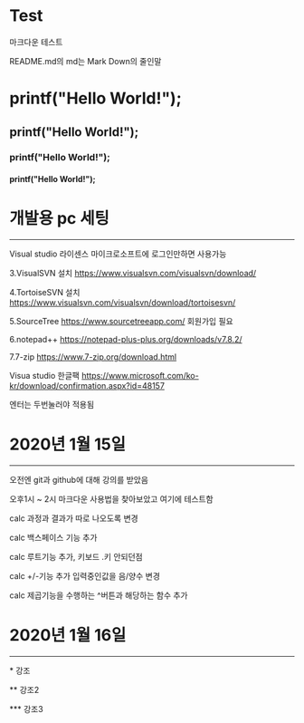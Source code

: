 # Test

마크다운 테스트

README.md의 md는 Mark Down의 줄인말

# printf("Hello World!");


## printf("Hello World!");


### printf("Hello World!");


#### printf("Hello World!");

# 개발용 pc 세팅
-----------------
Visual studio 라이센스
마이크로소프트에 로그인만하면 사용가능

3.VisualSVN 설치
https://www.visualsvn.com/visualsvn/download/

4.TortoiseSVN 설치
https://www.visualsvn.com/visualsvn/download/tortoisesvn/

5.SourceTree
https://www.sourcetreeapp.com/
회원가입 필요

6.notepad++
https://notepad-plus-plus.org/downloads/v7.8.2/

7.7-zip
https://www.7-zip.org/download.html

Visua studio 한글팩
https://www.microsoft.com/ko-kr/download/confirmation.aspx?id=48157

엔터는 두번눌러야 적용됨

# 2020년 1월 15일
--------------
오전엔 git과 github에 대해 강의를 받았음

오후1시 ~ 2시 마크다운 사용법을 찾아보았고 여기에 테스트함

calc 과정과 결과가 따로 나오도록 변경

calc 백스페이스 기능 추가

calc 루트기능 추가, 키보드 .키 안되던점 

calc +/-기능 추가 입력중인값을 음/양수 변경 

calc 제곱기능을 수행하는 ^버튼과 해당하는 함수 추가


# 2020년 1월 16일
----------------
\* 강조

\*\* 강조2

\*\*\* 강조3
